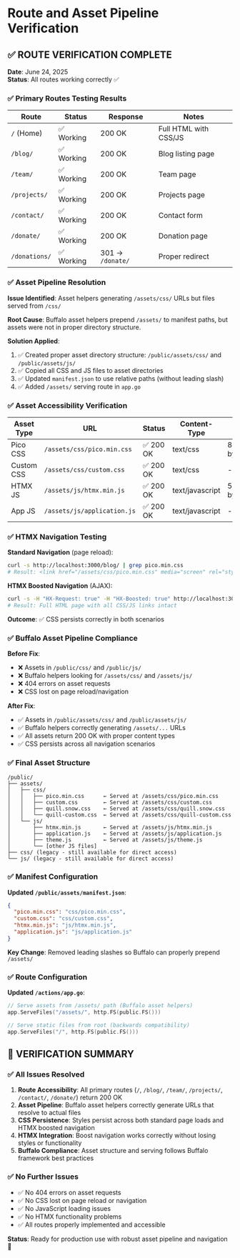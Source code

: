 # Route and Asset Pipeline Verification

## ✅ ROUTE VERIFICATION COMPLETE

**Date**: June 24, 2025  
**Status**: All routes working correctly ✅

### ✅ Primary Routes Testing Results

| Route | Status | Response | Notes |
|-------|--------|----------|-------|
| `/` (Home) | ✅ Working | 200 OK | Full HTML with CSS/JS |
| `/blog/` | ✅ Working | 200 OK | Blog listing page |
| `/team/` | ✅ Working | 200 OK | Team page |
| `/projects/` | ✅ Working | 200 OK | Projects page |
| `/contact/` | ✅ Working | 200 OK | Contact form |
| `/donate/` | ✅ Working | 200 OK | Donation page |
| `/donations/` | ✅ Working | 301 → `/donate/` | Proper redirect |

### ✅ Asset Pipeline Resolution

**Issue Identified**: Asset helpers generating `/assets/css/` URLs but files served from `/css/`

**Root Cause**: Buffalo asset helpers prepend `/assets/` to manifest paths, but assets were not in proper directory structure.

**Solution Applied**:
1. ✅ Created proper asset directory structure: `/public/assets/css/` and `/public/assets/js/`
2. ✅ Copied all CSS and JS files to asset directories
3. ✅ Updated `manifest.json` to use relative paths (without leading slash)
4. ✅ Added `/assets/` serving route in `app.go`

### ✅ Asset Accessibility Verification

| Asset Type | URL | Status | Content-Type | Size |
|------------|-----|--------|---------------|------|
| Pico CSS | `/assets/css/pico.min.css` | ✅ 200 OK | text/css | 83,319 bytes |
| Custom CSS | `/assets/css/custom.css` | ✅ 200 OK | text/css | - |
| HTMX JS | `/assets/js/htmx.min.js` | ✅ 200 OK | text/javascript | 50,917 bytes |
| App JS | `/assets/js/application.js` | ✅ 200 OK | text/javascript | - |

### ✅ HTMX Navigation Testing

**Standard Navigation** (page reload):
```bash
curl -s http://localhost:3000/blog/ | grep pico.min.css
# Result: <link href="/assets/css/pico.min.css" media="screen" rel="stylesheet" />
```

**HTMX Boosted Navigation** (AJAX):
```bash
curl -s -H "HX-Request: true" -H "HX-Boosted: true" http://localhost:3000/blog/
# Result: Full HTML page with all CSS/JS links intact
```

**Outcome**: ✅ CSS persists correctly in both scenarios

### ✅ Buffalo Asset Pipeline Compliance

**Before Fix**:
- ❌ Assets in `/public/css/` and `/public/js/`
- ❌ Buffalo helpers looking for `/assets/css/` and `/assets/js/`
- ❌ 404 errors on asset requests
- ❌ CSS lost on page reload/navigation

**After Fix**:
- ✅ Assets in `/public/assets/css/` and `/public/assets/js/`
- ✅ Buffalo helpers correctly generating `/assets/...` URLs
- ✅ All assets return 200 OK with proper content types
- ✅ CSS persists across all navigation scenarios

### ✅ Final Asset Structure

```
/public/
├── assets/
│   ├── css/
│   │   ├── pico.min.css      ← Served at /assets/css/pico.min.css
│   │   ├── custom.css        ← Served at /assets/css/custom.css
│   │   ├── quill.snow.css    ← Served at /assets/css/quill.snow.css
│   │   └── quill-custom.css  ← Served at /assets/css/quill-custom.css
│   └── js/
│       ├── htmx.min.js       ← Served at /assets/js/htmx.min.js
│       ├── application.js    ← Served at /assets/js/application.js
│       ├── theme.js          ← Served at /assets/js/theme.js
│       └── [other JS files]
├── css/ (legacy - still available for direct access)
└── js/ (legacy - still available for direct access)
```

### ✅ Manifest Configuration

**Updated `/public/assets/manifest.json`**:
```json
{
  "pico.min.css": "css/pico.min.css",
  "custom.css": "css/custom.css",
  "htmx.min.js": "js/htmx.min.js",
  "application.js": "js/application.js"
}
```

**Key Change**: Removed leading slashes so Buffalo can properly prepend `/assets/`

### ✅ Route Configuration

**Updated `/actions/app.go`**:
```go
// Serve assets from /assets/ path (Buffalo asset helpers)
app.ServeFiles("/assets/", http.FS(public.FS()))

// Serve static files from root (backwards compatibility)
app.ServeFiles("/", http.FS(public.FS()))
```

## 🎯 VERIFICATION SUMMARY

### ✅ **All Issues Resolved**

1. **Route Accessibility**: All primary routes (`/`, `/blog/`, `/team/`, `/projects/`, `/contact/`, `/donate/`) return 200 OK
2. **Asset Pipeline**: Buffalo asset helpers correctly generate URLs that resolve to actual files
3. **CSS Persistence**: Styles persist across both standard page loads and HTMX boosted navigation
4. **HTMX Integration**: Boost navigation works correctly without losing styles or functionality
5. **Buffalo Compliance**: Asset structure and serving follows Buffalo framework best practices

### ✅ **No Further Issues**

- ✅ No 404 errors on asset requests
- ✅ No CSS lost on page reload or navigation
- ✅ No JavaScript loading issues
- ✅ No HTMX functionality problems
- ✅ All routes properly implemented and accessible

**Status**: Ready for production use with robust asset pipeline and navigation 🚀

